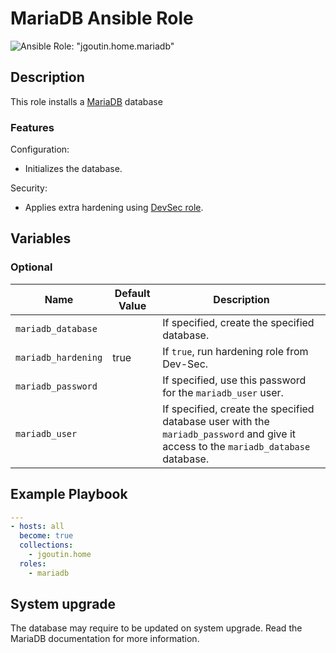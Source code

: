 # MariaDB Ansible Role

![Ansible Role: "jgoutin.home.mariadb"](https://github.com/JGoutin/ansible_home/workflows/Ansible%20Role:%20%22jgoutin.home.mariadb%22/badge.svg)

## Description

This role installs a [MariaDB](https://mariadb.org) database

### Features

Configuration:
* Initializes the database.

Security:
* Applies extra hardening using [DevSec role](https://dev-sec.io/baselines/mysql).

## Variables

### Optional

| Name                | Default Value | Description                                                                                                                         |
|---------------------|---------------|-------------------------------------------------------------------------------------------------------------------------------------|
| `mariadb_database`  |               | If specified, create the specified database.                                                                                        |
| `mariadb_hardening` | true          | If `true`, run hardening role from Dev-Sec.                                                                                         |
| `mariadb_password`  |               | If specified, use this password for the `mariadb_user` user.                                                                        |
| `mariadb_user`      |               | If specified, create the specified database user with the `mariadb_password` and give it access to the `mariadb_database` database. |

## Example Playbook

```yaml
---
- hosts: all
  become: true
  collections:
    - jgoutin.home
  roles:
    - mariadb
```

## System upgrade

The database may require to be updated on system upgrade. Read the MariaDB
documentation for more information.
